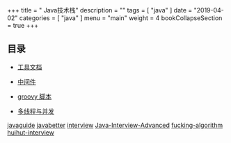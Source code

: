
+++
title = " Java技术栈"
description = ""
tags = [
    "java"
]
date = "2019-04-02"
categories = [
    "java"
]
menu = "main"
weight = 4
bookCollapseSection = true
+++





## 目录


* [工具文档](tooldoc)

* [中间件](middleware)

* [groovy 脚本](groovy)

* [多线程与并发](thread)


[javaguide](https://javaguide.cn/)
[javabetter](https://javabetter.cn/)
[interview](https://hadyang.github.io/interview/)
[Java-Interview-Advanced](https://github.com/shishan100/Java-Interview-Advanced)
[fucking-algorithm](https://github.com/labuladong/fucking-algorithm)
[huihut-interview](https://github.com/huihut/interview)
